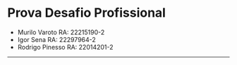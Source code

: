 # Prova Desafio Profissional
- Murilo Varoto RA: 22215190-2
- Igor Sena RA: 22297964-2
- Rodrigo Pinesso RA: 22014201-2
--------------------------------  
